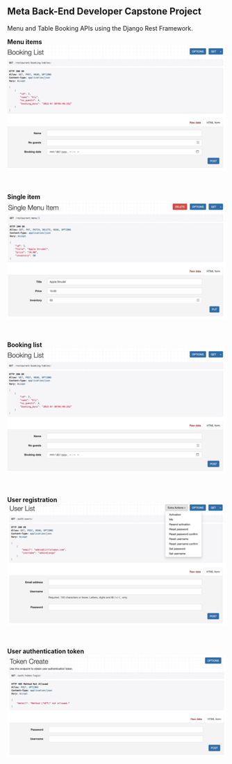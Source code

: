 ## Meta Back-End Developer Capstone Project

Menu and Table Booking APIs using the Django Rest Framework.

**Menu items**
![Menu items](project_images/booking_list.jpeg)<br><br><br>

**Single item**
![Single item](project_images/single_item.jpeg)<br><br><br>

**Booking list**
![Boking list](project_images/booking_list.jpeg)<br><br><br>

**User registration**
![User list](project_images/user_list.jpeg)<br><br><br>

**User authentication token**
![User token](project_images/token_create.jpeg)
